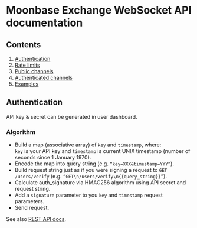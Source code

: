 # Moonbase Exchange WebSocket API documentation

## Contents

1. [Authentication](#authentication)  
2. [Rate limits](#limits)  
3. [Public channels](#public)  
4. [Authenticated channels](#private)
5. [Examples](#examples)

## Authentication
API key & secret can be generated in user dashboard.  

### Algorithm
* Build a map (associative array) of ```key``` and ```timestamp```, where:  
```key``` is your API key and ```timestamp``` is current UNIX timestamp (number of seconds since 1 January 1970).  
* Encode the map into query string (e.g. ```“key=XXX&timestamp=YYY”```).
* Build request string just as if you were signing a request to ```GET /users/verify``` (e.g. ```“GET\n/users/verify\n{{query_string}}”```).
* Calculate auth_signature via HMAC256 algorithm using API secret and request string.
* Add a ```signature``` parameter to you ```key``` and ```timestamp``` request parameters.
* Send request.

See also [REST API docs](https://moonbase.exchange/api/v1/swagger/index.html).
